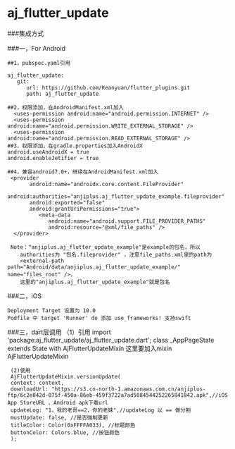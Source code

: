 # aj_flutter_update

###集成方式

###一，For Android

    ##1，pubspec.yaml引用

    aj_flutter_update:
       git:
          url: https://github.com/Keanyuan/flutter_plugins.git
          path: aj_flutter_update

    ##2，权限添加，在AndroidManifest.xml加入
      <uses-permission android:name="android.permission.INTERNET" />
      <uses-permission android:name="android.permission.WRITE_EXTERNAL_STORAGE" />
      <uses-permission android:name="android.permission.READ_EXTERNAL_STORAGE" />
    ##3，权限添加，在gradle.properties加入AndroidX
    android.useAndroidX = true
    android.enableJetifier = true

    ##4，兼容android7.0+，继续在AndroidManifest.xml加入
     <provider
           android:name="androidx.core.content.FileProvider"
           android:authorities="anjiplus.aj_flutter_update_example.fileprovider"
           android:exported="false"
           android:grantUriPermissions="true">
              <meta-data
                 android:name="android.support.FILE_PROVIDER_PATHS"
                 android:resource="@xml/file_paths" />
      </provider>

     Note："anjiplus.aj_flutter_update_example"是example的包名，所以
        authorities为 "包名.fileprovider" ，注意file_paths.xml里的path为
        <external-path path="Android/data/anjiplus.aj_flutter_update_example/" name="files_root" />，
        这里的"anjiplus.aj_flutter_update_example"就是包名

###二，iOS
```
Deployment Target 设置为 10.0
Podfile 中 target 'Runner' do 添加 use_frameworks! 支持swift
```

###三，dart层调用
      （1）引用
      import 'package:aj_flutter_update/aj_flutter_update.dart';
      class _AppPageState extends State<AppWidget> with AjFlutterUpdateMixin
      这里要加入mixin AjFlutterUpdateMixin

     (2)使用
     AjFlutterUpdateMixin.versionUpdate(
     context: context,
     downloadUrl: "https://s3.cn-north-1.amazonaws.com.cn/anjiplus-ftp/6c2e042d-075f-450a-86eb-459f3722a7ad5084544252265841842.apk",//iOS App StoreURL 、Android apk下载url
     updateLog: "1，我的老哥==2，你的老妹",//updateLog 以 == 做分割
     mustUpdate: false, //是否强制更新
     titleColor: Color(0xFFFFA033), //标题颜色
     buttonColor: Colors.blue, //按钮颜色
     );

